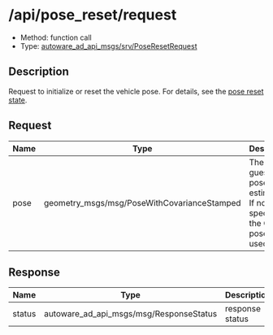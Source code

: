 # /api/pose_reset/request

- Method: function call
- Type: [autoware_ad_api_msgs/srv/PoseResetRequest](../../../types/autoware_ad_api_msgs/srv/pose_reset_request.md)

## Description

Request to initialize or reset the vehicle pose. For details, see the [pose reset state](../../../features/pose-reset.md).

## Request

| Name | Type                                        | Description                                                                          |
| ---- | ------------------------------------------- | ------------------------------------------------------------------------------------ |
| pose | geometry_msgs/msg/PoseWithCovarianceStamped | The initial guess for pose estimation. If not specified, the GNSS pose will be used. |

## Response

| Name   | Type                                    | Description     |
| ------ | --------------------------------------- | --------------- |
| status | autoware_ad_api_msgs/msg/ResponseStatus | response status |
